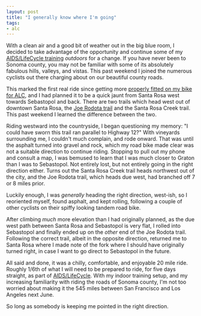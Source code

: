 ```yaml
---
layout: post
title: "I generally know where I'm going"
tags:
- alc
---
```


With a clean air and a good bit of weather out in the big blue room, I decided
to take advantage of the opportunity and continue some of my [AIDS/LifeCycle
training](http://www.tofighthiv.org/goto/rtyler) _outdoors_ for a change. If
you have never been to Sonoma county, you may not be familiar with some of its
absolutely fabulous hills, valleys, and vistas. This past weekend I joined the
numerous cyclists out there charging about on our beautiful county roads.

This marked the first real ride since getting more [properly fitted on my bike
for ALC](/2018/11/16/fitted-for-alc.html), and I had planned it to be a quick
jaunt from Santa Rosa west towards Sebastopol and back.  There are two trails
which head west out of downtown Santa Rosa, the [Joe Rodota
trail](https://www.sonomacounty.com/outdoor-activities/joe-rodota-trail) and
the Santa Rosa Creek trail. This past weekend I learned the difference between
the two. 

Riding westward into the countryside, I began questioning my memory: "I could
have sworn this trail ran parallel to Highway 12?" With vineyards surrounding
me, I couldn't much complain, and rode onward. That was until the asphalt
turned into gravel and rock, which my road bike made clear was not a suitable
direction to continue riding. Stopping to pull out my phone and consult a map, I was
bemused to learn that I was much closer to Graton than I was to Sebastopol. Not
entirely lost, but not entirely going in the right direction either.
Turns out the Santa Rosa Creek trail heads northwest out of the city, and the
Joe Rodota trail, which heads due west, had branched off 7 or 8 miles prior.

Luckily enough, I was _generally_ heading the right direction, west-ish, so I
reoriented myself, found asphalt, and kept rolling, following a couple of other
cyclists on their spiffy looking tandem road bike.

After climbing _much_ more elevation than I had originally planned, as the due
west path between Santa Rosa and Sebastopol is very flat, I rolled into
Sebastopol and finally ended up on the _other_ end of the Joe Rodota trail. Following
the correct trail, albeit in the opposite direction, returned me to Santa Rosa
where I made note of the fork where I should have originally turned right,
in case I want to go direct to Sebastopol in the future.

All said and done, it was a chilly, comfortable, and enjoyable 20 mile ride.
Roughly 1/6th of what I will need to be prepared to ride, for five days straight,
as part of [AIDS/LifeCycle](http://www.tofighthiv.org/goto/rtyler). With my
indoor training setup, and my increasing familiarity with riding the roads of
Sonoma county, I'm not too worried about making it the 545 miles between San
Francisco and Los Angeles next June.

So long as somebody is keeping me pointed in the right direction.

